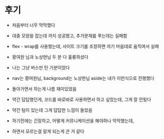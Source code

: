 # 

# 후기

- 처음부터 너무 막막했다

- 대충 모양을 잡는데 까지 성공했고, 추가문제를 푸는데는 실패함

- flex - wrap를 사용했는데, 사이트 크기를 조정하면 자기 마음데로 움직여서 실패

- 황여원 님과 노상현님 두 분 다 훌륭하셨다

- 나는 그냥 버스만 탄 기분이었다

- nav는 황여원님, background는 노상현님 aside는 내가 이런식으로 진행했다

- 돌아가면서 하는게 나름 재미있었음

- 약간 답답했던게, 코드를 바로바로 사용하면서 하고 싶었는데, 그게 잘 안됬다

- 약간 텀이 있는데 그게 답답한 느낌이 들었음

- 하기전에는 긴장하고, 어떻게 커뮤니케이션을 해야하나 막막했는데,

- 하면서 모르는걸 알게 되는게 큰 거 같다
